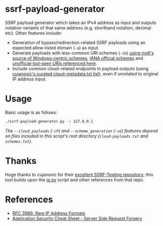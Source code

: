 # ssrf-payload-generator
SSRF payload generator which takes an IPv4 address as input and outputs notation variants of that same address (e.g. shorthand notation, decimal etc). Other features include:
- Generation of bypass/redirection-related SSRF payloads using an expected allow-listed domain (`-a`) as input.
- Generate payloads with less-common URI schemes (`-sG`) [using irsdl's source of Windows-centric schemes](https://github.com/irsdl/OutlookLeakTest), [IANA official schemes](https://www.iana.org/assignments/uri-schemes) and [unofficial-but-seen URIs referenced here](https://en.wikipedia.org/wiki/List_of_URI_schemes).
- Include common cloud-related endpoints in payload outputs (using [cujanovic's curated cloud-metadata.txt list](https://github.com/cujanovic/SSRF-Testing/blob/master/cloud-metadata.txt)), even if unrelated to original IP address input.

# Usage
Basic usage is as follows:

```bash
./ssrf-payload-generator.py -i 127.0.0.1
```

*The `--cloud_payloads` (`-cP`) and `--scheme_generation` (`-sG`) features depend on files included in this script's root directory (`cloud-payloads.txt` and `schemes.txt`).*

# Thanks
Huge thanks to cujanovic for their [excellent SSRF-Testing repository](https://github.com/cujanovic/SSRF-Testing); this tool builds upon the [ip.py](https://github.com/cujanovic/SSRF-Testing/blob/master/ip.py) script and other references from that repo.

# References
- [RFC 3986: Rare IP Address Formats](https://tools.ietf.org/html/rfc3986#section-7.4)
- [Application Security Cheat Sheet - Server Side Request Forgery](https://0xn3va.gitbook.io/cheat-sheets/web-application/server-side-request-forgery#rare-ip-address)
